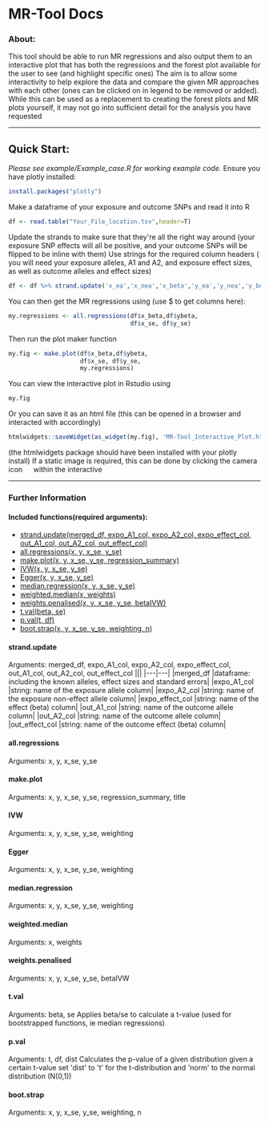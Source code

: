 # MR-Tool Docs

### About:
This tool should be able to run MR regressions and also output them to an interactive plot that has both the regressions and the forest plot available for the user to see (and highlight specific ones)
The aim is to allow some interactivity to help explore the data and compare the given MR approaches with each other (ones can be clicked on in legend to be removed or added). While this can be used as a replacement to creating the forest plots and MR plots yourself, it may not go into sufficient detail for the analysis you have requested

---

## Quick Start:
<i>Please see example/Example_case.R for working example code.</i>
Ensure you have plotly installed:
```R
install.packages("plotly")
```
Make a dataframe of your exposure and outcome SNPs and read it into R
```R
df <- read.table("Your_File_location.tsv",header=T)
```
Update the strands to make sure that they're all the right way around (your exposure SNP effects will all be positive, and your outcome SNPs will be flipped to be inline with them)
Use strings for the required column headers ( you will need your exposure alleles, A1 and A2, and exposure effect sizes, as well as outcome alleles and effect sizes)
```R
df <- df %>% strand.update('x_ea','x_nea','x_beta','y_ea','y_nea','y_beta')
```
You can then get the MR regressions using (use $ to get columns here):
```R
my.regressions <- all.regressions(df$x_beta,df$ybeta,
                                  df$x_se, df$y_se)
```
Then run the plot maker function
```R
my.fig <- make.plot(df$x_beta,df$ybeta,
                    df$x_se, df$y_se,
                    my.regressions)
```
You can view the interactive plot in Rstudio using
```R
my.fig
```
Or you can save it as an html file (this can be opened in a browser and interacted with accordingly)
```R
htmlwidgets::saveWidget(as_widget(my.fig), 'MR-Tool_Interactive_Plot.html')
```
(the htmlwidgets package should have been installed with your plotly install)
If a static image is required, this can be done by clicking the camera icon <image src="https://cdn1.iconfinder.com/data/icons/ios-11-glyphs/30/camera-512.png" style="width:1em;height:1em"> within the interactive

---

### Further Information

#### Included functions(required arguments):
- [strand.update(merged_df, expo_A1_col, expo_A2_col, expo_effect_col, out_A1_col, out_A2_col, out_effect_col)](#strandupdate)
- [all.regressions(x, y, x_se, y_se)](#allregressions)
- [make.plot(x, y, x_se, y_se, regression_summary)](#makeplot)
- [IVW(x, y, x_se, y_se)](#ivw)
- [Egger(x, y, x_se, y_se)](#egger)
- [median.regression(x, y, x_se, y_se)](#medianregression)
- [weighted.median(x, weights)](#weightedmedian)
- [weights.penalised(x, y, x_se, y_se, betaIVW)](#weightspenalised)
- [t.val(beta, se)](#tval)
- [p.val(t, df)](#pval)
- [boot.strap(x, y, x_se, y_se, weighting, n)](#bootstrap)

#### strand.update
Arguments: merged_df, expo_A1_col, expo_A2_col, expo_effect_col, out_A1_col, out_A2_col, out_effect_col
|||
|---|---|
|merged_df |dataframe: including the known alleles, effect sizes and standard errors|
|expo_A1_col |string: name of the exposure allele column|
|expo_A2_col |string: name of the exposure non-effect allele column|
|expo_effect_col |string: name of the effect (beta) column|
|out_A1_col |string: name of the outcome allele column|
|out_A2_col |string: name of the outcome allele column|
|out_effect_col |string: name of the outcome effect (beta) column|

#### all.regressions
Arguments: x, y, x_se, y_se

#### make.plot
Arguments: x, y, x_se, y_se, regression_summary, title

#### IVW
Arguments: x, y, x_se, y_se, weighting

#### Egger
Arguments: x, y, x_se, y_se, weighting

#### median.regression
Arguments: x, y, x_se, y_se, weighting

#### weighted.median
Arguments: x, weights

#### weights.penalised
Arguments: x, y, x_se, y_se, betaIVW

#### t.val
Arguments: beta, se
Applies beta/se to calculate a t-value (used for bootstrapped functions, ie median regressions)

#### p.val
Arguments: t, df, dist
Calculates the p-value of a given distribution given a certain t-value
set 'dist' to 't' for the t-distribution and 'norm' to the normal distribution (N(0,1))

#### boot.strap
Arguments: x, y, x_se, y_se, weighting, n

